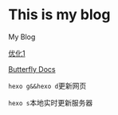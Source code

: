 # This is my blog
My Blog

[优化1](https://blog.csdn.net/u012208219/article/details/106883001/)

[Butterfly Docs](https://butterfly.js.org/posts/21cfbf15/)

`hexo g&&hexo d`更新网页

`hexo s`本地实时更新服务器